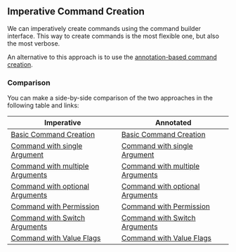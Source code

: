 ## Imperative Command Creation

We can imperatively create commands using the command builder interface. This
way to create commands is the most flexible one, but also the most verbose.

An alternative to this approach is to use the [annotation-based command creation](../annotated/annotated.md).

### Comparison

You can make a side-by-side comparison of the two approaches in the following table
and links:

| Imperative                                                               | Annotated                                                             |
|--------------------------------------------------------------------------|-----------------------------------------------------------------------|
| [Basic Command Creation](../imperatively/basic.md)                       | [Basic Command Creation](../annotated/basic.md)                       |
| [Command with single Argument](../imperatively/argument.md)              | [Command with single Argument](../annotated/argument.md)              |
| [Command with multiple Arguments](../imperatively/multiple-arguments.md) | [Command with multiple Arguments](../annotated/multiple-arguments.md) |
| [Command with optional Arguments](../imperatively/optional-arguments.md) | [Command with optional Arguments](../annotated/optional-arguments.md) |
| [Command with Permission](../imperatively/with-permission.md)            | [Command with Permission](../annotated/with-permission.md)            |
| [Command with Switch Arguments](../imperatively/with-switches.md)        | [Command with Switch Arguments](../annotated/with-switches.md)        |
| [Command with Value Flags](../imperatively/with-value-flags.md)          | [Command with Value Flags](../annotated/with-value-flags.md)          |